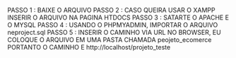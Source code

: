 PASSO 1 : BAIXE O ARQUIVO 
PASSO 2 : CASO QUEIRA USAR O XAMPP INSERIR O ARQUIVO NA PAGINA HTDOCS 
PASSO 3 : SATARTE O APACHE E O MYSQL 
PASSO 4 : USANDO O PHPMYADMIN, IMPORTAR O ARQUIVO neproject.sql 
PASSO 5 : INSERIR O CAMINHO VIA URL NO BROWSER, EU COLOQUE O ARQUIVO EM UMA PASTA CHAMADA peojeto_ecomerce PORTANTO O CAMINHO E http://localhost/projeto_teste
